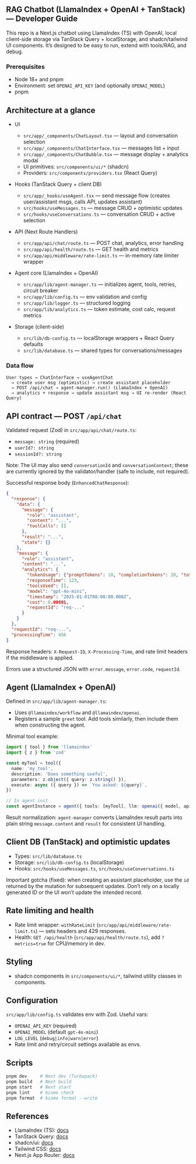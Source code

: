 ## RAG Chatbot (LlamaIndex + OpenAI + TanStack) — Developer Guide

This repo is a Next.js chatbot using LlamaIndex (TS) with OpenAI, local client-side storage via TanStack Query + localStorage, and shadcn/tailwind UI components. It’s designed to be easy to run, extend with tools/RAG, and debug.

### Prerequisites
- Node 18+ and pnpm
- Environment: set `OPENAI_API_KEY` (and optionally `OPENAI_MODEL`)
- pnpm 

## Architecture at a glance
- UI
  - `src/app/_components/ChatLayout.tsx` — layout and conversation selection
  - `src/app/_components/ChatInterface.tsx` — messages list + input
  - `src/app/_components/ChatBubble.tsx` — message display + analytics modal
  - UI primitives: `src/components/ui/*` (shadcn)
  - Providers: `src/components/providers.tsx` (React Query)

- Hooks (TanStack Query + client DB)
  - `src/app/_hooks/useAgent.tsx` — send message flow (creates user/assistant msgs, calls API, updates assistant)
  - `src/hooks/useMessages.ts` — message CRUD + optimistic updates
  - `src/hooks/useConversations.ts` — conversation CRUD + active selection

- API (Next Route Handlers)
  - `src/app/api/chat/route.ts` — POST chat, analytics, error handling
  - `src/app/api/health/route.ts` — GET health and metrics
  - `src/app/api/middleware/rate-limit.ts` — in-memory rate limiter wrapper

- Agent core (LlamaIndex + OpenAI)
  - `src/app/lib/agent-manager.ts` — initializes agent, tools, retries, circuit breaker
  - `src/app/lib/config.ts` — env validation and config
  - `src/app/lib/logger.ts` — structured logging
  - `src/app/lib/analytics.ts` — token estimate, cost calc, request metrics

- Storage (client-side)
  - `src/lib/db-config.ts` — localStorage wrappers + React Query defaults
  - `src/lib/database.ts` — shared types for conversations/messages

### Data flow
```text
User types → ChatInterface → useAgentChat
  → create user msg (optimistic) → create assistant placeholder
  → POST /api/chat → agent-manager.run() (LlamaIndex + OpenAI)
  → analytics + response → update assistant msg → UI re-render (React Query)
```

## API contract — POST `/api/chat`
Validated request (Zod) in `src/app/api/chat/route.ts`:
- `message: string` (required)
- `userId?: string`
- `sessionId?: string`

Note: The UI may also send `conversationId` and `conversationContext`; these are currently ignored by the validator/handler (safe to include, not required).

Successful response body (`EnhancedChatResponse`):
```json
{
  "response": {
    "data": {
      "message": {
        "role": "assistant",
        "content": "...",
        "toolCalls": []
      },
      "result": "...",
      "state": {}
    },
    "message": {
      "role": "assistant",
      "content": "...",
      "analytics": {
        "tokenUsage": {"promptTokens": 10, "completionTokens": 20, "totalTokens": 30},
        "responseTime": 123,
        "toolsUsed": [],
        "model": "gpt-4o-mini",
        "timestamp": "2025-01-01T00:00:00.000Z",
        "cost": 0.00001,
        "requestId": "req-..."
      }
    }
  },
  "requestId": "req-...",
  "processingTime": 456
}
```
Response headers: `X-Request-ID`, `X-Processing-Time`, and rate limit headers if the middleware is applied.

Errors use a structured JSON with `error.message`, `error.code`, `requestId`.

## Agent (LlamaIndex + OpenAI)
Defined in `src/app/lib/agent-manager.ts`:
- Uses `@llamaindex/workflow` and `@llamaindex/openai`.
- Registers a sample `greet` tool. Add tools similarly, then include them when constructing the agent.

Minimal tool example:
```ts
import { tool } from 'llamaindex'
import { z } from 'zod'

const myTool = tool({
  name: 'my_tool',
  description: 'Does something useful',
  parameters: z.object({ query: z.string() }),
  execute: async ({ query }) => `You asked: ${query}`,
})

// In agent init
const agentInstance = agent({ tools: [myTool], llm: openai({ model, apiKey }) })
```

Result normalization: `agent-manager` converts LlamaIndex result parts into plain string `message.content` and `result` for consistent UI handling.

## Client DB (TanStack) and optimistic updates
- Types: `src/lib/database.ts`
- Storage: `src/lib/db-config.ts` (localStorage)
- Hooks: `src/hooks/useMessages.ts`, `src/hooks/useConversations.ts`

Important gotcha (fixed): when creating an assistant placeholder, use the `id` returned by the mutation for subsequent updates. Don’t rely on a locally generated ID or the UI won’t update the intended record.

## Rate limiting and health
- Rate limit wrapper: `withRateLimit` (`src/app/api/middleware/rate-limit.ts`) — sets headers and 429 responses.
- Health: `GET /api/health` (`src/app/api/health/route.ts`), add `?metrics=true` for CPU/memory in dev.

## Styling
- shadcn components in `src/components/ui/*`, tailwind utility classes in components.

## Configuration
`src/app/lib/config.ts` validates env with Zod. Useful vars:
- `OPENAI_API_KEY` (required)
- `OPENAI_MODEL` (default `gpt-4o-mini`)
- `LOG_LEVEL` (`debug|info|warn|error`)
- Rate limit and retry/circuit settings available as envs.

## Scripts
```bash
pnpm dev     # Next dev (Turbopack)
pnpm build   # Next build
pnpm start   # Next start
pnpm lint    # biome check
pnpm format  # biome format --write
```

## References
- LlamaIndex (TS): [docs](https://ts.llamaindex.ai)
- TanStack Query: [docs](https://tanstack.com/query/latest)
- shadcn/ui: [docs](https://ui.shadcn.com)
- Tailwind CSS: [docs](https://tailwindcss.com)
- Next.js App Router: [docs](https://nextjs.org/docs)
